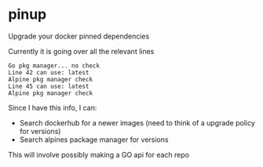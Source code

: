 # pinup

Upgrade your docker pinned dependencies

Currently it is going over all the relevant lines

```
Go pkg manager... no check
Line 42 can use: latest
Alpine pkg manager check
Line 45 can use: latest
Alpine pkg manager check
```

Since I have this info, I can:

- Search dockerhub for a newer images (need to think of a upgrade policy for versions)
 - Search alpines package manager for versions

This will involve possibly making a GO api for each repo